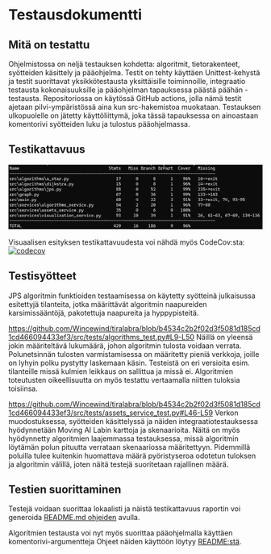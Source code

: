 # Testausdokumentti

## Mitä on testattu
Ohjelmistossa on neljä testauksen kohdetta: algoritmit, tietorakenteet, syötteiden käsittely ja pääohjelma. Testit on tehty käyttäen Unittest-kehystä ja testit suorittavat yksikkötestausta yksittäisille toiminnoille, integraatio testausta kokonaisuuksille ja pääohjelman tapauksessa päästä päähän -testausta. Repositoriossa on käytössä GitHub actions, jolla nämä testit ajetaan pilvi-ympäristössä aina kun src-hakemistoa muokataan. Testauksen ulkopuolelle on jätetty käyttöliittymä, joka tässä tapauksessa on ainoastaan komentorivi syötteiden luku ja tulostus pääohjelmassa.

## Testikattavuus
![testikattavuus_vko5](viikkoraportit/testikattavuus_vko5.png)

Visuaalisen esityksen testikattavuudesta voi nähdä myös CodeCov:sta: [![codecov](https://codecov.io/gh/Wincewind/tiralabra/graph/badge.svg?token=TGY0XJ0UZM)](https://codecov.io/gh/Wincewind/tiralabra)

## Testisyötteet
JPS algoritmin funktioiden testaamisessa on käytetty syötteinä julkaisussa esitettyjä tilanteita, jotka määrittävät algoritmin naapureiden karsimissääntöjä, pakotettuja naapureita ja hyppypisteitä.
<!--#L9-#L50-->
https://github.com/Wincewind/tiralabra/blob/b4534c2b2f02d3f5081d185cd1cd466094433ef3/src/tests/algorithms_test.py#L9-L50
Näillä on yleensä jokin määriteltävä lukumäärä, johon algoritmin tulosta voidaan verrata. Polunetsinnän tulosten varmistamisessa on määritetty pieniä verkkoja, joille on lyhyin polku pystytty laskemaan käsin. Testeistä on eri versioita esim. tilanteille missä kulmien leikkaus on sallittua ja missä ei. Algoritmien toteutusten oikeellisuutta on myös testattu vertaamalla niitten tuloksia toisiinsa.
<!--#L46-#L59-->
https://github.com/Wincewind/tiralabra/blob/b4534c2b2f02d3f5081d185cd1cd466094433ef3/src/tests/assets_service_test.py#L46-L59
Verkon muodostuksessa, syötteiden käsittelyssä ja näiden integraatiotestauksessa hyödynnetään Moving AI Labin karttoja ja skenaarioita. Näitä on myös hyödynnetty algoritmien laajemmassa testauksessa, missä algoritmin löytämän polun pituutta verrataan skenaariossa määritettyyn. Pidemmillä poluilla tulee kuitenkin huomattava määrä pyöristyseroa odotetun tuloksen ja algoritmin välillä, joten näitä testejä suoritetaan rajallinen määrä.

## Testien suorittaminen
Testejä voidaan suorittaa lokaalisti ja näistä testikattavuus raportin voi generoida [README.md ohjeiden](https://github.com/Wincewind/tiralabra?tab=readme-ov-file#testikattavuus) avulla.

Algoritmien testausta voi nyt myös suorittaa pääohjelmalla käyttäen komentorivi-argumentteja Ohjeet näiden käyttöön löytyy [README:stä](https://github.com/Wincewind/tiralabra/tree/main?tab=readme-ov-file#p%C3%A4%C3%A4ohjelman-k%C3%A4ynnist%C3%A4minen-komentorivi-argumenteilla).
